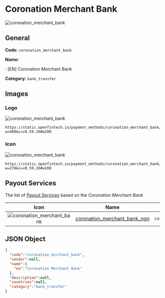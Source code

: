 
# Coronation Merchant Bank 
![coronation_merchant_bank](https://static.openfintech.io/payment_methods/coronation_merchant_bank/logo.svg?w=400&c=v0.59.26#w200)  

## General 
**Code:** `coronation_merchant_bank` 
 
**Name:** 
 
:	[EN] Coronation Merchant Bank 
 
**Category:** `bank_transfer` 
 

## Images 

### Logo 
![coronation_merchant_bank](https://static.openfintech.io/payment_methods/coronation_merchant_bank/logo.svg?w=400&c=v0.59.26#w200)  

```
https://static.openfintech.io/payment_methods/coronation_merchant_bank/logo.svg?w=400&c=v0.59.26#w200
```  

### Icon 
![coronation_merchant_bank](https://static.openfintech.io/payment_methods/coronation_merchant_bank/icon.svg?w=278&c=v0.59.26#w100)  

```
https://static.openfintech.io/payment_methods/coronation_merchant_bank/icon.svg?w=278&c=v0.59.26#w100
```  

## Payout Services 
 
The list of [Payout Services](/payout-services/) based on the _Coronation Merchant Bank_ 

|Icon|Name|Code| 
|:---:|:---:|:---:| 
|![coronation_merchant_bank](https://static.openfintech.io/payout_methods/coronation_merchant_bank/icon.svg?w=278&c=v0.59.26#w40) |[coronation_merchant_bank_ngn](/payout-services/coronation_merchant_bank_ngn/)|`coronation_merchant_bank_ngn`| 
 

## JSON Object 

```json
{
  "code":"coronation_merchant_bank",
  "vendor":null,
  "name":{
    "en":"Coronation Merchant Bank"
  },
  "description":null,
  "countries":null,
  "category":"bank_transfer"
}
```  
